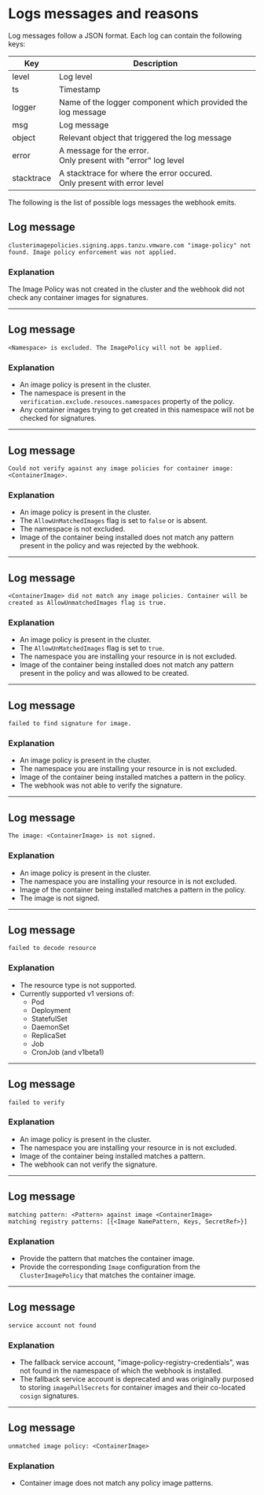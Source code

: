# Logs messages and reasons

Log messages follow a JSON format. Each log can contain the following keys:

| Key        | Description |
| ---------- | ----------- |
| level      | Log level |
| ts         | Timestamp |
| logger     | Name of the logger component which provided the log message |
| msg        | Log message |
| object     | Relevant object that triggered the log message |
| error      | A message for the error.<br> Only present with "error" log level |
| stacktrace | A stacktrace for where the error occured.<br> Only present with error level |

The following is the list of possible logs messages the webhook emits.

## Log message

```
clusterimagepolicies.signing.apps.tanzu.vmware.com "image-policy" not found. Image policy enforcement was not applied.
```

### Explanation

The Image Policy was not created in the cluster and the webhook did not check any container images for signatures.

---

## Log message

```
<Namespace> is excluded. The ImagePolicy will not be applied.
```

### Explanation

- An image policy is present in the cluster.
- The namespace is present in the `verification.exclude.resouces.namespaces` property of the policy.
- Any container images trying to get created in this namespace will not be checked for signatures.

---

## Log message

```
Could not verify against any image policies for container image: <ContainerImage>.
```

### Explanation

- An image policy is present in the cluster.
- The `AllowUnMatchedImages` flag is set to `false` or is absent.
- The namespace is not excluded.
- Image of the container being installed does not match any pattern present in the policy and was rejected by the webhook.

---

## Log message

```
<ContainerImage> did not match any image policies. Container will be created as AllowUnmatchedImages flag is true.
```

### Explanation

- An image policy is present in the cluster.
- The `AllowUnMatchedImages` flag is set to `true`.
- The namespace you are installing your resource in is not excluded.
- Image of the container being installed does not match any pattern present in the policy and was allowed to be created.

---

## Log message

```
failed to find signature for image.
```

### Explanation

- An image policy is present in the cluster.
- The namespace you are installing your resource in is not excluded.
- Image of the container being installed matches a pattern in the policy.
- The webhook was not able to verify the signature.

---

## Log message

```
The image: <ContainerImage> is not signed.
```

### Explanation

- An image policy is present in the cluster.
- The namespace you are installing your resource in is not excluded.
- Image of the container being installed matches a pattern in the policy.
- The image is not signed.

---

## Log message

```
failed to decode resource
```

### Explanation

- The resource type is not supported.
- Currently supported v1 versions of:
  - Pod
  - Deployment
  - StatefulSet
  - DaemonSet
  - ReplicaSet
  - Job
  - CronJob (and v1beta1)

---

## Log message

```
failed to verify
```

### Explanation

- An image policy is present in the cluster.
- The namespace you are installing your resource in is not excluded.
- Image of the container being installed matches a pattern.
- The webhook can not verify the signature.

---

## Log message

```
matching pattern: <Pattern> against image <ContainerImage>
matching registry patterns: [{<Image NamePattern, Keys, SecretRef>}]
```

### Explanation

- Provide the pattern that matches the container image.
- Provide the corresponding `Image` configuration from the `ClusterImagePolicy` that matches the container image.

---

## Log message

```
service account not found
```

### Explanation

- The fallback service account, "image-policy-registry-credentials", was not found in the namespace of which the webhook is installed.
- The fallback service account is deprecated and was originally purposed to storing `imagePullSecrets` for container images and their co-located `cosign` signatures.

---

## Log message

```
unmatched image policy: <ContainerImage>
```

### Explanation

- Container image does not match any policy image patterns.
